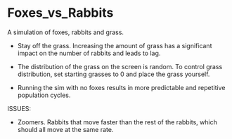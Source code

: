 Foxes_vs_Rabbits
================
A simulation of foxes, rabbits and grass. 

- Stay off the grass. Increasing the amount of grass has a significant impact on the number of rabbits and leads to lag.

- The distribution of the grass on the screen is random. To control grass distribution, set starting grasses to 0
  and place the grass yourself.

- Running the sim with no foxes results in more predictable and repetitive population cycles.

ISSUES:

  - Zoomers. Rabbits that move faster than the rest of the rabbits, which should all move at the same rate.
